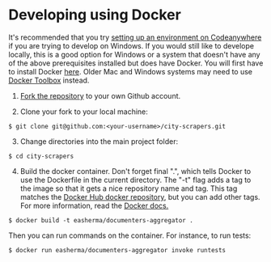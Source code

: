 # Developing using Docker 

It's recommended that you try [setting up an environment on Codeanywhere](windows-remote-setup.md) if you are trying to develop on Windows. 
If you would still like to develope locally, this is a good option for Windows or a system that doesn't have any of the above prerequisites installed but does have Docker. You will first have to install Docker [here](https://docs.docker.com/install/). Older Mac and Windows systems may need to use [Docker Toolbox](https://docs.docker.com/toolbox/overview/) instead.

1. [Fork the repository](https://github.com/City-Bureau/city-scrapers/fork) to your own Github account.

2. Clone your fork to your local machine:
```
$ git clone git@github.com:<your-username>/city-scrapers.git
```

3. Change directories into the main project folder:
```
$ cd city-scrapers
```

4. Build the docker container. Don't forget final ".", which tells Docker to use the Dockerfile in the current directory. The "-t" flag adds a tag to the image so that it gets a nice repository name and tag. This tag matches the [Docker Hub docker repository](https://hub.docker.com/r/easherma/documenters-aggregator), but you can add other tags. For more information, read the [Docker docs.](https://docs.docker.com/)
```
$ docker build -t easherma/documenters-aggregator .
```

Then you can run commands on the container. For instance, to run tests:

```
$ docker run easherma/documenters-aggregator invoke runtests
```
